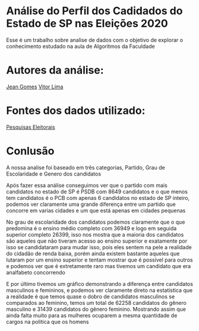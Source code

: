 # Análise do Perfil dos Cadidados do Estado de SP nas Eleições 2020
Esse é um trabalho sobre analise de dados com o objetivo de explorar o conhecimento estudado na aula de Algoritmos da Faculdade

# Autores da análise:
[Jean Gomes](https://github.com/jeangomes3)
[Vitor Lima](https://github.com/VilRL)
# Fontes dos dados utilizado:

[Pesquisas Eleitorais](https://www.tse.jus.br/hotsites/pesquisas-eleitorais/candidatos.html)

# Conlusão
A nossa analise foi baseado em três categorias, Partido, Grau de Escolaridade e Genero dos candidatos

Após fazer essa análise conseguimos ver que o partido com mais candidatos no estado de SP é PSDB com 8649 candidatos e o que menos tem candidatos é o PCB com apenas 6 candidatos no estado de SP inteiro, podemos ver claramente uma grande diferença entre um partido que concorre em varias cidades e um que está apenas em cidades pequenas

No grau de escolaridade dos candidatos podemos claramente que o que predomina é o ensino médio completo com 36949 e logo em seguida superior completo 26399, isso nos mostra que a maioria dos candidatos são aqueles que não tiveram acesso ao ensino superior e exatamente por isso se candidataram para mudar isso, pois eles sentem na pele a realidade do cidadão de renda baixa, porém ainda existem bastante aqueles que lutaram por um ensino superior e tentam mostrar que é possível para outros e podemos ver que é extretamente raro mas tivemos um candidato que era analfabeto concorrendo

E por último tivemos um gráfico demonstrando a diferença entre candidatos masculinos e femininos, e podemos ver claramente direto na estatística que a realidade é que temos quase o dobro de candidatos masculinos se comparados ao feminino, temos um total de 62258 candidatos do gênero masculino e 31439 candidatos do gênero feminino. Mostrando assim que ainda falta muito para as mulheres ocuparem a mesma quantidade de cargos na politica que os homens
